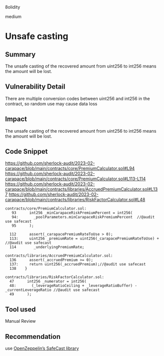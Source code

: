 8olidity

medium

# Unsafe casting

## Summary
The unsafe casting of the recovered amount from uint256 to int256 means the amount will be lost.
## Vulnerability Detail
There are multiple conversion codes between uint256 and int256 in the contract, so random use may cause data loss
## Impact
The unsafe casting of the recovered amount from uint256 to int256 means the amount will be lost.
## Code Snippet

https://github.com/sherlock-audit/2023-02-carapace/blob/main/contracts/core/PremiumCalculator.sol#L94
https://github.com/sherlock-audit/2023-02-carapace/blob/main/contracts/core/PremiumCalculator.sol#L113-L114
https://github.com/sherlock-audit/2023-02-carapace/blob/main/contracts/libraries/AccruedPremiumCalculator.sol#L137
https://github.com/sherlock-audit/2023-02-carapace/blob/main/contracts/libraries/RiskFactorCalculator.sol#L48
```solidity
contracts/core/PremiumCalculator.sol:
   93      int256 _minCarapaceRiskPremiumPercent = int256(
   94:       _poolParameters.minCarapaceRiskPremiumPercent  //@audit use safecast
   95      );

  112      assert(_carapacePremiumRateToUse > 0);
  113:     uint256 _premiumRate = uint256(_carapacePremiumRateToUse) + //@audit use safecast
  114        _underlyingPremiumRate;

contracts/libraries/AccruedPremiumCalculator.sol:
  136      assert(_accruedPremium >= 0);
  137:     return uint256(_accruedPremium);//@audit use safecast
  138    }

contracts/libraries/RiskFactorCalculator.sol:
  47      int256 _numerator = int256(
  48:       (_leverageRatioCeiling + _leverageRatioBuffer) - _currentLeverageRatio //@audit use safecast
  49      );
```


## Tool used

Manual Review

## Recommendation
 use  [OpenZeppelin’s SafeCast library](https://docs.openzeppelin.com/contracts/4.x/api/utils#SafeCast)